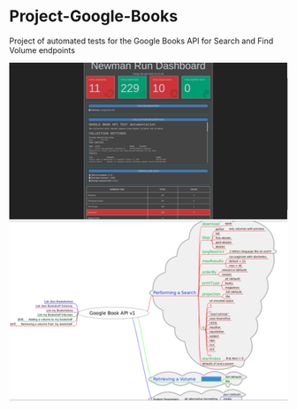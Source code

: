 # Project-Google-Books
Project of automated tests for the Google Books API for Search and Find Volume endpoints

![report](ReporthtmlextraGoogleBookAPI.png?raw=true)
![mindmap](mindmapGoogleBookAPI.png?raw=true)
